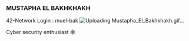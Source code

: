 
### MUSTAPHA EL BAKHKHAKH
42-Network Login : muel-bak
![Uploading Mustapha_El_Bakhkhakh.gif…]()

Cyber security enthusiast 🕸️
